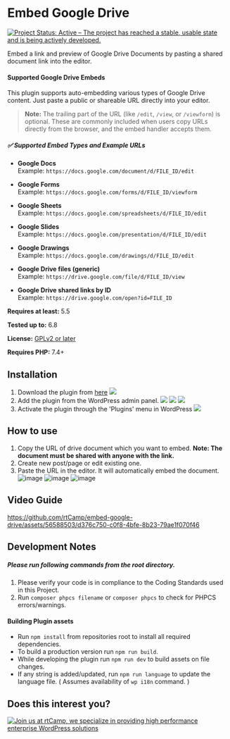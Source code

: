 Embed Google Drive
=========================

[![Project Status: Active – The project has reached a stable, usable state and is being actively developed.](https://www.repostatus.org/badges/latest/active.svg)](https://www.repostatus.org/#active)

Embed a link and preview of Google Drive Documents by pasting a shared document link into the editor.

#### Supported Google Drive Embeds

This plugin supports auto-embedding various types of Google Drive content. Just paste a public or shareable URL directly into your editor.

> **Note:** The trailing part of the URL (like `/edit`, `/view`, or `/viewform`) is optional. These are commonly included when users copy URLs directly from the browser, and the embed handler accepts them.

##### ✅ Supported Embed Types and Example URLs

- **Google Docs**  
  Example: `https://docs.google.com/document/d/FILE_ID/edit`

- **Google Forms**  
  Example: `https://docs.google.com/forms/d/FILE_ID/viewform`

- **Google Sheets**  
  Example: `https://docs.google.com/spreadsheets/d/FILE_ID/edit`

- **Google Slides**  
  Example: `https://docs.google.com/presentation/d/FILE_ID/edit`

- **Google Drawings**  
  Example: `https://docs.google.com/drawings/d/FILE_ID/edit`

- **Google Drive files (generic)**  
  Example: `https://drive.google.com/file/d/FILE_ID/view`

- **Google Drive shared links by ID**  
  Example: `https://drive.google.com/open?id=FILE_ID`

**Requires at least:** 5.5

**Tested up to:** 6.8

**License:** [GPLv2 or later](http://www.gnu.org/licenses/gpl-2.0.html)

**Requires PHP:** 7.4+

## Installation

1. Download the plugin from [here](https://wordpress.org/plugins/embed-google-drive/)
   <img src="https://github-production-user-asset-6210df.s3.amazonaws.com/56588503/290548823-0a2faf19-c9c4-4ea9-bed0-52f28fd66e3a.png" />
2. Add the plugin from the WordPress admin panel.
   <img src="https://github-production-user-asset-6210df.s3.amazonaws.com/56588503/290547568-462f110a-7bf0-4b2d-84fb-5e1d92226bdb.png" />
   <img src="https://github-production-user-asset-6210df.s3.amazonaws.com/56588503/290549849-4742d951-b798-4d0d-b1ef-edfd5e13dbc5.png" />
   <img src="https://github-production-user-asset-6210df.s3.amazonaws.com/56588503/290550134-147a5435-5458-4abf-bf74-4c6990da2da3.png" />
3. Activate the plugin through the 'Plugins' menu in WordPress
   <img src="https://github-production-user-asset-6210df.s3.amazonaws.com/56588503/290550390-6ee9cac6-0b57-460d-bd53-68c4cf376f68.png" />

## How to use
1. Copy the URL of drive document which you want to embed. <b>Note: The document must be shared with anyone with the link.</b>
2. Create new post/page or edit existing one.
3. Paste the URL in the editor. It will automatically embed the document.
   ![image](https://github.com/rtCamp/embed-google-drive/assets/56588503/546fbdcd-36dd-4c40-9249-4a9bdca375be)
   ![image](https://github.com/rtCamp/embed-google-drive/assets/56588503/77b84546-c5f8-4d3b-a613-ae37ed9d29f8)
   ![image](https://github.com/rtCamp/embed-google-drive/assets/56588503/57c5e5bb-7df2-469d-9e22-29a3e1655dc6)

## Video Guide
https://github.com/rtCamp/embed-google-drive/assets/56588503/d376c750-c0f8-4bfe-8b23-79ae1f070f46

## Development Notes

##### Please run following commands from the root directory.

1. Please verify your code is in compliance to the Coding Standards used in this Project.
2. Run `composer phpcs filename` or `composer phpcs` to check for PHPCS errors/warnings.

#### Building Plugin assets

- Run ```npm install``` from repositories root to install all required dependencies.
- To build a production version run `npm run build`.
- While developing the plugin run `npm run dev` to build assets on file changes.
- If any string is added/updated, run `npm run language` to update the language file. ( Assumes availability of `wp i18n` command. )

## Does this interest you?

<a href="https://rtcamp.com/"><img src="https://rtcamp.com/wp-content/uploads/sites/2/2019/04/github-banner@2x.png" alt="Join us at rtCamp, we specialize in providing high performance enterprise WordPress solutions"></a>
